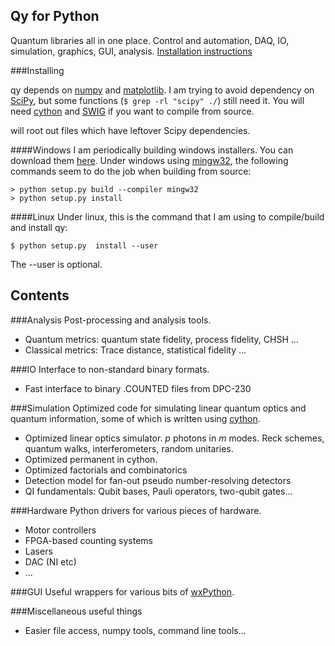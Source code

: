Qy for Python
-------------

Quantum libraries all in one place. Control and automation, DAQ, IO, simulation, graphics, GUI, analysis. [Installation instructions](#installing)

###Installing 

qy depends on [numpy](http://numpy.org) and [matplotlib](http://matplotlib.org). I am trying to avoid dependency on [SciPy](http://scipy.org), but some functions (`$ grep -rl "scipy" ./`) still need it. You will need [cython](http://cython.org) and [SWIG](http://swig.org) if you want to compile from source.



will root out files which have leftover Scipy dependencies.

####Windows
I am periodically building windows installers. You can download them [here](https://github.com/peteshadbolt/qy/tree/master/dist).
Under windows using [mingw32](http://www.mingw.org/), the following commands seem to do the job when building from source:

    > python setup.py build --compiler mingw32
    > python setup.py install

####Linux
Under linux, this is the command that I am using to compile/build and install qy:

    $ python setup.py  install --user

The --user is optional.

## Contents

###Analysis
Post-processing and analysis tools.
- Quantum metrics: quantum state fidelity, process fidelity, CHSH ...
- Classical metrics: Trace distance, statistical fidelity ...

###IO
Interface to non-standard binary formats.
- Fast interface to binary .COUNTED files from DPC-230

###Simulation
Optimized code for simulating linear quantum optics and quantum information, some of which is written using [cython](http://www.cython.org).
- Optimized linear optics simulator. *p* photons in *m* modes. Reck schemes, quantum walks, interferometers, random unitaries.
- Optimized permanent in cython.
- Optimized factorials and combinatorics
- Detection model for fan-out pseudo number-resolving detectors
- QI fundamentals: Qubit bases, Pauli operators, two-qubit gates...

###Hardware
Python drivers for various pieces of hardware.
- Motor controllers
- FPGA-based counting systems
- Lasers
- DAC (NI etc)
- ...

###GUI
Useful wrappers for various bits of [wxPython](http://wxpython.org).

###Miscellaneous useful things
- Easier file access, numpy tools, command line tools...

